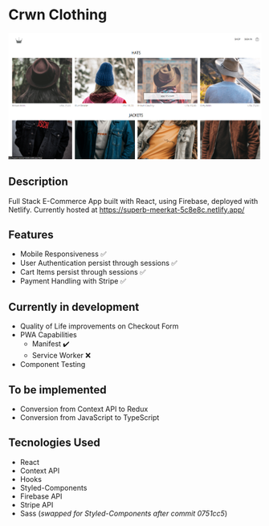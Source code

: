 # Crwn Clothing

![Shop Page](/Project.png "Shop Page")

## Description
Full Stack E-Commerce App built with React, using Firebase, deployed with Netlify. Currently hosted at https://superb-meerkat-5c8e8c.netlify.app/

## Features
* Mobile Responsiveness :white_check_mark:
* User Authentication persist through sessions :white_check_mark:
* Cart Items persist through sessions :white_check_mark:
* Payment Handling with Stripe :white_check_mark:

## Currently in development
* Quality of Life improvements on Checkout Form
* PWA Capabilities
  * Manifest :heavy_check_mark:
  * Service Worker :x:
* Component Testing


## To be implemented
* Conversion from Context API to Redux 
* Conversion from JavaScript to TypeScript

## Tecnologies Used
* React
* Context API
* Hooks
* Styled-Components
* Firebase API 
* Stripe API
* Sass (_swapped for Styled-Components after commit 0751cc5_)